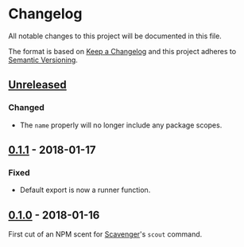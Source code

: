 # Changelog

All notable changes to this project will be documented in this file.

The format is based on [Keep a Changelog](http://keepachangelog.com/) and this project adheres to [Semantic Versioning](http://semver.org/).

## [Unreleased][]

### Changed

- The `name` properly will no longer include any package scopes.

## [0.1.1][] - 2018-01-17

### Fixed

- Default export is now a runner function.

## [0.1.0][] - 2018-01-16

First cut of an NPM scent for [Scavenger](https://github.com/temando/scavenger-cli)'s `scout` command.

[Unreleased]: https://github.com/temando/scavenger-scent-npm/compare/v0.1.1...HEAD
[0.1.1]: https://github.com/temando/scavenger-scent-npm/compare/v0.1.0...v0.1.1
[0.1.0]: https://github.com/temando/scavenger-scent-npm/tree/v0.1.0
